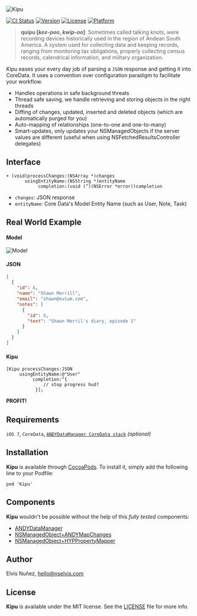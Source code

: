 ![Kipu](https://github.com/NSElvis/Kipu/blob/master/Images/logo.png)

[![CI Status](http://img.shields.io/travis/NSElvis/Kipu.svg?style=flat)](https://travis-ci.org/NSElvis/Kipu)
[![Version](https://img.shields.io/cocoapods/v/Kipu.svg?style=flat)](http://cocoadocs.org/docsets/Kipu)
[![License](https://img.shields.io/cocoapods/l/Kipu.svg?style=flat)](http://cocoadocs.org/docsets/Kipu)
[![Platform](https://img.shields.io/cocoapods/p/Kipu.svg?style=flat)](http://cocoadocs.org/docsets/Kipu)

>**quipu [*kee-poo*, *kwip-oo*]**: Sometimes called talking knots, were recording devices historically used in the region of Andean South America. A system used for collecting data and keeping records, ranging from monitoring tax obligations, properly collecting census records, calendrical information, and military organization.

Kipu eases your every day job of parsing a `JSON` response and getting it into CoreData. It uses a convention over configuration paradigm to facilitate your workflow.

* Handles operations in safe background threats
* Thread safe saving, we handle retrieving and storing objects in the right threads
* Diffing of changes, updated, inserted and deleted objects (which are automatically purged for you)
* Auto-mapping of relationships (one-to-one and one-to-many)
* Smart-updates, only updates your NSManagedObjects if the server values are different (useful when using NSFetchedResultsController delegates)

## Interface

```objc
+ (void)processChanges:(NSArray *)changes
       usingEntityName:(NSString *)entityName
            completion:(void (^)(NSError *error))completion
```

* `changes`: JSON response
* `entityName`: Core Data's Model Entity Name (such as User, Note, Task)

## Real World Example

#### Model

![Model](https://github.com/NSElvis/Kipu/blob/master/Images/model.png)

#### JSON

```json
[
  {
    "id": 6,
    "name": "Shawn Merrill",
    "email": "shawn@ovium.com",
    "notes": [
      {
        "id": 0,
        "text": "Shawn Merril's diary, episode 1"
      }
    ]
  }
]
```

#### Kipu

```objc
[Kipu processChanges:JSON
     usingEntityName:@"User"
          completion:^{
              // stop progress hud?
           }];
```
**PROFIT!**

## Requirements

`iOS 7`, `CoreData`, [`ANDYDataManager CoreData stack`](https://github.com/NSElvis/ANDYDataManager) *(optional)*

## Installation

**Kipu** is available through [CocoaPods](http://cocoapods.org). To install it, simply add the following line to your Podfile:

`pod 'Kipu'`

## Components

**Kipu** wouldn't be possible without the help of this *fully tested* components:

* [ANDYDataManager](https://github.com/NSElvis/ANDYDataManager)
* [NSManagedObject+ANDYMapChanges](https://github.com/NSElvis/NSManagedObject-ANDYMapChanges)
* [NSManagedObject+HYPPropertyMapper](https://github.com/hyperoslo/NSManagedObject-HYPPropertyMapper)

## Author

Elvis Nuñez, [hello@nselvis.com](mailto:hello@nselvis.com)

## License

**Kipu** is available under the MIT license. See the [LICENSE](https://github.com/NSElvis/Kipu/blob/master/LICENSE.md) file for more info.
